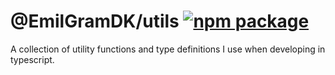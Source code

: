 # @EmilGramDK/utils <a href="https://www.npmjs.com/package/@emilgramdk/utils"><img src="https://img.shields.io/npm/v/@emilgramdk/utils" alt="npm package"></a>

A collection of utility functions and type definitions I use when developing in typescript.
